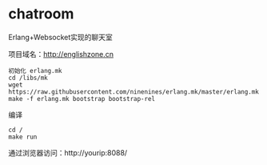 # chatroom
Erlang+Websocket实现的聊天室

项目域名：http://englishzone.cn


```
初始化 erlang.mk
cd /libs/mk
wget https://raw.githubusercontent.com/ninenines/erlang.mk/master/erlang.mk
make -f erlang.mk bootstrap bootstrap-rel
```

编译
```
cd /
make run
```

通过浏览器访问：http://yourip:8088/


